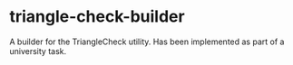 # triangle-check-builder
A builder for the TriangleCheck utility. Has been implemented as part of a university task.
